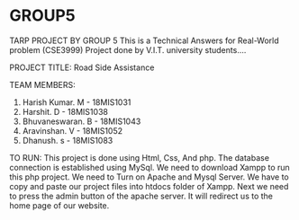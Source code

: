 # GROUP5
TARP PROJECT BY GROUP 5
This is a Technical Answers for Real-World problem (CSE3999) Project done by V.I.T. university students....



PROJECT TITLE:
Road Side Assistance



TEAM MEMBERS:
1. Harish Kumar. M - 18MIS1031
2. Harshit. D - 18MIS1038
3. Bhuvaneswaran. B - 18MIS1043
4. Aravinshan. V - 18MIS1052
5. Dhanush. s - 18MIS1083



TO RUN:
This project is done using Html, Css, And php. The database connection is established using MySql.
We need to download Xampp to run this php project.
We need to Turn on Apache and Mysql Server.
We have to copy and paste our project files into htdocs folder of Xampp.
Next we need to press the admin button of the apache server. It will redirect us to the home page of our website.
